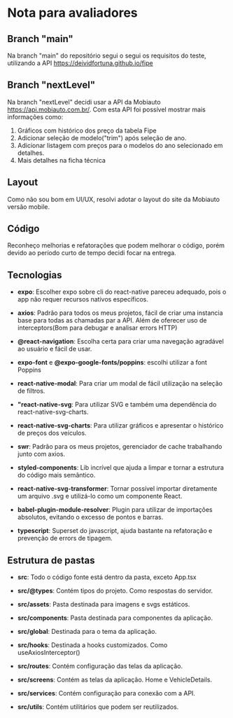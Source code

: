# Nota para avaliadores

## Branch "main"

Na branch "main" do repositório segui o segui os requisitos do teste, utilizando a API https://deividfortuna.github.io/fipe

## Branch "nextLevel"

Na branch "nextLevel" decidi usar a API da Mobiauto https://api.mobiauto.com.br/. Com esta API foi possível mostrar mais informações como:

1.  Gráficos com histórico dos preço da tabela Fipe
2.  Adicionar seleção de modelo("trim") após seleção de ano.
3.  Adicionar listagem com preços para o modelos do ano selecionado em detalhes.
4.  Mais detalhes na ficha técnica

## Layout

Como não sou bom em UI/UX, resolvi adotar o layout do site da Mobiauto versão mobile.

## Código

Reconheço melhorias e refatorações que podem melhorar o código, porém devido ao período curto de tempo decidi focar na entrega.

## Tecnologias

- **expo**:
  Escolher expo sobre cli do react-native pareceu adequado, pois o app não requer recursos nativos específicos.

- **axios**:
  Padrão para todos os meus projetos, fácil de criar uma instancia base para todas as chamadas par a API. Além de oferecer uso de interceptors(Bom para debugar e analisar errors HTTP)

- **@react-navigation**:
  Escolha certa para criar uma navegação agradável ao usuário e fácil de usar.

- **expo-font** e **@expo-google-fonts/poppins**: escolhi utilizar a font Poppins

- **react-native-modal**: Para criar um modal de fácil utilização na seleção de filtros.

- **"react-native-svg**: Para utilizar SVG e também uma dependência do react-native-svg-charts.

- **react-native-svg-charts**: Para utilizar gráficos e apresentar o histórico de preços dos veículos.

- **swr**: Padrão para os meus projetos, gerenciador de cache trabalhando junto com axios.

- **styled-components**: Lib incrível que ajuda a limpar e tornar a estrutura do código mais semântico.

- **react-native-svg-transformer**: Tornar possível importar diretamente um arquivo .svg e utilizá-lo como um componente React.

- **babel-plugin-module-resolver**: Plugin para utilizar de importações absolutos, evitando o excesso de pontos e barras.

- **typescript**: Superset do javascript, ajuda bastante na refatoração e prevenção de errors de tipagem.

## Estrutura de pastas

- **src**: Todo o código fonte está dentro da pasta, exceto App.tsx

- **src/@types**: Contém tipos do projeto. Como respostas do servidor.

- **src/assets**: Pasta destinada para imagens e svgs estáticos.

- **src/components**: Pasta destinada para componentes da aplicação.

- **src/global**: Destinada para o tema da aplicação.

- **src/hooks**: Destinada a hooks customizados. Como useAxiosInterceptor()

- **src/routes**: Contém configuração das telas da aplicação.

- **src/screens**: Contém as telas da aplicação. Home e VehicleDetails.

- **src/services**: Contém configuração para conexão com a API.

- **src/utils**: Contém utilitários que podem ser reutilizados.
